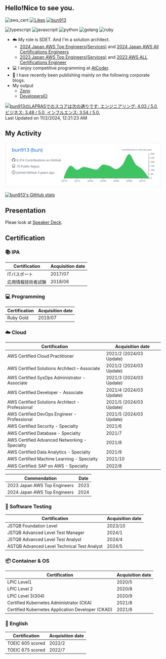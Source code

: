 ## Hello!Nice to see you.

![aws_cert](https://img.shields.io/badge/-AWSCert%2012-232F3E.svg?logo=amazon-aws&style=flat) [![Likes](https://badgen.org/img/zenn/bun913/likes?style=plastic)](https://zenn.dev/bun913) [![bun913](https://img.shields.io/endpoint?url=https%3A%2F%2Fatcoder-badges.now.sh%2Fapi%2Fatcoder%2Fjson%2Fbun913)](https://atcoder.jp/users/bun913)

![typescript](https://img.shields.io/badge/-TypeScript-007ACC.svg?logo=typescript&style=flat) ![javascripit](https://img.shields.io/badge/Javascript-276DC3.svg?logo=javascript&style=flat) ![python](https://img.shields.io/badge/-Python-F9DC3E.svg?logo=python&style=flat) ![golang](https://img.shields.io/badge/-Go-76E1FE.svg?logo=go&style=flat) ![ruby](https://img.shields.io/badge/-Ruby-CC342D?style=flat&logo=Ruby&logoColor=white)

- :cloud: My role is SDET. And I'm a solution architect.
    - [2024 Japan AWS Top Engineers(Services)](https://aws.amazon.com/jp/blogs/psa/2024-japan-aws-top-engineers/) and [2024 Japan AWS All Certifications Engineers](https://aws.amazon.com/jp/blogs/psa/2024-japan-aws-all-certifications-engineers/)
    - [2023 Japan AWS Top Engineers(Services)](https://aws.amazon.com/jp/blogs/psa/2023-japan-aws-top-engineers/) and [2023 AWS ALL Certifications Engineer](https://aws.amazon.com/jp/blogs/psa/2023-aws-all-certifications-engineers-apply/)
- :computer: I enjoy competitive programming at [AtCoder](https://atcoder.jp/?lang=ja).
- :notebook_with_decorative_cover: I have recently been publishing mainly on the following corporate blogs.
- My output
    - [Zenn](https://zenn.dev/bun913)
    - [DevelopersIO](https://dev.classmethod.jp/author/bun913/)

<!--START_SECTION:lapras-card-->
<p ><a href="https://lapras.com/public/bun913" target="_blank" rel="noopener noreferrer"><img alt="bun913のLAPRASでのスコアは次の通りです: エンジニアリング: 4.03 / 5.0, ビジネス: 3.48 / 5.0, インフルエンス: 3.54 / 5.0." src="https://lapras-card-generator.vercel.app/api/svg?e=4.03&b=3.48&i=3.54&b1=%23020E27&b2=%230E5593&i1=%23030E21&i2=%231688BF&l=ja" width="400" ></a>  
Last Updated on 11/2/2024, 12:21:23 AM</p>
<!--END_SECTION:lapras-card-->

## My Activity

[![](https://raw.githubusercontent.com/bun913/bun913/main/profile-summary-card-output/github/0-profile-details.svg)](https://github.com/bun913/github-profile-summary-cards)

[![bun913's GitHub stats](https://github-readme-stats.vercel.app/api?username=bun913)](https://github.com/anuraghazra/github-readme-stats)

## Presentation

Pleae look at [Speaker Deck](https://speakerdeck.com/bun913).

## Certification

### :books: IPA

|Certification                              |Acquisition date         |
|----------------------------------------------------|------|
|ITパスポート  |2017/07|
|応用情報技術者試験  |2018/06|

### :computer: Programming

|Certification                              |Acquisition date         |
|----------------------------------------------------|------|
|Ruby Gold  |2019/07|

### :cloud: Cloud

|Certification                              |Acquisition date         |
|----------------------------------------------------|------|
|AWS Certified Cloud Practitioner                    |2021/2 (2024/03 Update)|
|AWS Certified Solutions Architect – Associate       |2021/2 (2024/03 Update)|
|AWS Certified SysOps Administrator - Associate      |2021/3 (2024/03 Update)|
|AWS Certified Developer - Associate                 |2021/4 (2024/03 Update)|
|AWS Certified Solutions Architect - Professional    |2021/5 (2024/03 Update)|
|AWS Certified DevOps Engineer - Professional        |2021/5 (2024/03 Update)|
|AWS Certified Security - Specialty                  |2021/6|
|AWS Certified Database - Specialty                  |2021/7|
|AWS Certified Advanced Networking - Specialty       |2021/8|
|AWS Certified Data Analytics - Specialty            |2021/9|
|AWS Certified Machine Learning - Specialty          |2021/10|
|AWS Certified: SAP on AWS - Specialty               |2022/8|

|Commendation                              |Date         |
|----------------------------------------------------|------|
|2023 Japan AWS Top Engineers                        |2023|
|2024 Japan AWS Top Engineers                        |2024|

### :test_tube: Software Testing

| Certification                                    | Acquisition date |
|--------------------------|------------------|
| JSTQB Foundation Level   | 2023/10          |
| JSTQB Advanced Level Test Manager | 2024/1  |
| JSTQB Advanced Level Test Analyst | 2024/4  |
| ASTQB Advanced Level Technical Test Analyst | 2024/5  |

### :package: Container & OS

|Certification                              |Acquisition date         |
|-------------------------------------------------------|-------------|
|LPIC Level1                                            |2020/5|
|LPIC Level 2                                           |2020/8|
|LPIC Level 3(304)                                      |2020/9|
|Certified Kubernetes Administrator (CKA)               |2021/8|
|Certified Kubernetes Application Developer (CKAD)      |2021/8|

### :book: English

|Certification                              |Acquisition date         |
|-------------------------------------------------------|-------------|
|TOEIC 605 scored                                            |2022/2|
|TOEIC 675 scored                                            |2022/7|
